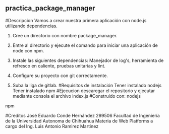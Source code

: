 ## practica_package_manager
#Descripcion
Vamos a crear nuestra primera aplicación con node.js utilizando dependencias.
  
  1) Cree un directorio con nombre package_manager.
  
  2) Entre al directorio y ejecute el comando para iniciar una aplicación de node con npm.
  
  3) Instale las siguientes dependencias: Manejador de log's, herramienta de refresco en caliente, pruebas unitarias y lint.
  
  4) Configure su proyecto con git correctamente.
  
  5) Suba la liga de gitlab.
#Requisitos de instalación
  Tener instalado nodejs
  Tener instalado npm
#Ejecucion
  descaregar el repositorio y ejecutar mediante consola el archivo index.js
#Construido con:
  nodejs

  npm

#Creditos
  José Eduardo Conde Hernández 299506 Facultad de Ingeniería de la Universidad Autonoma de Chihuahua
  Materia de Web Platforms a cargo del Ing. Luis Antonio Ramirez Martinez
